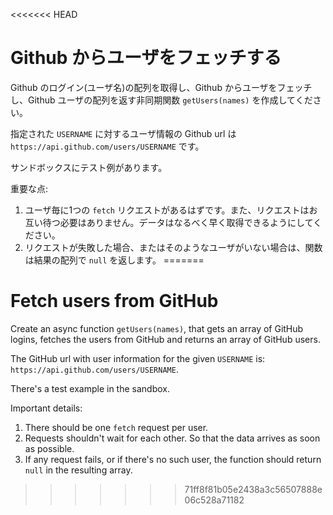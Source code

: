 <<<<<<< HEAD
# Github からユーザをフェッチする

Github のログイン(ユーザ名)の配列を取得し、Github からユーザをフェッチし、Github ユーザの配列を返す非同期関数 `getUsers(names)` を作成してください。

指定された `USERNAME` に対するユーザ情報の Github url は `https://api.github.com/users/USERNAME` です。

サンドボックスにテスト例があります。

重要な点:

1. ユーザ毎に1つの `fetch` リクエストがあるはずです。また、リクエストはお互い待つ必要はありません。データはなるべく早く取得できるようにしてください。
2. リクエストが失敗した場合、またはそのようなユーザがいない場合は、関数は結果の配列で `null` を返します。
=======
# Fetch users from GitHub

Create an async function `getUsers(names)`, that gets an array of GitHub logins, fetches the users from GitHub and returns an array of GitHub users.

The GitHub url with user information for the given `USERNAME` is: `https://api.github.com/users/USERNAME`.

There's a test example in the sandbox.

Important details:

1. There should be one `fetch` request per user.
2. Requests shouldn't wait for each other. So that the data arrives as soon as possible.
3. If any request fails, or if there's no such user, the function should return `null` in the resulting array.
>>>>>>> 71ff8f81b05e2438a3c56507888e06c528a71182
